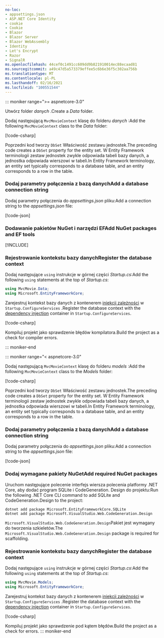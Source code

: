 ```yaml
---
no-loc:
- appsettings.json
- ASP.NET Core Identity
- cookie
- Cookie
- Blazor
- Blazor Server
- Blazor WebAssembly
- Identity
- Let's Encrypt
- Razor
- SignalR
ms.openlocfilehash: 44cef0c1491cc609dd9b821910014ec88ecaad81
ms.sourcegitcommit: a49c47d5a573379effee5c6b6e36f5c302aa756b
ms.translationtype: MT
ms.contentlocale: pl-PL
ms.lasthandoff: 02/16/2021
ms.locfileid: "100551544"
---
```

::: moniker range=">= aspnetcore-3.0"

<a name="dc"></a>

<span data-ttu-id="5a5b4-101">Utwórz folder *danych* .</span><span class="sxs-lookup"><span data-stu-id="5a5b4-101">Create a *Data* folder.</span></span>

<span data-ttu-id="5a5b4-102">Dodaj następującą `MvcMovieContext` klasę do folderu *danych* :</span><span class="sxs-lookup"><span data-stu-id="5a5b4-102">Add the following `MvcMovieContext` class to the *Data* folder:</span></span>  

[!code-csharp[](~/tutorials/first-mvc-app/start-mvc/sample/MvcMovie3/zDocOnly/MvcMovieContext.cs?name=snippet)]

<span data-ttu-id="5a5b4-103">Poprzedni kod tworzy `DbSet` Właściwość zestawu jednostek.</span><span class="sxs-lookup"><span data-stu-id="5a5b4-103">The preceding code creates a `DbSet` property for the entity set.</span></span> <span data-ttu-id="5a5b4-104">W Entity Framework terminologii zestaw jednostek zwykle odpowiada tabeli bazy danych, a jednostka odpowiada wierszowi w tabeli.</span><span class="sxs-lookup"><span data-stu-id="5a5b4-104">In Entity Framework terminology, an entity set typically corresponds to a database table, and an entity corresponds to a row in the table.</span></span>

<a name="cs"></a>

### <a name="add-a-database-connection-string"></a><span data-ttu-id="5a5b4-105">Dodaj parametry połączenia z bazą danych</span><span class="sxs-lookup"><span data-stu-id="5a5b4-105">Add a database connection string</span></span>

<span data-ttu-id="5a5b4-106">Dodaj parametry połączenia do *appsettings.json* pliku:</span><span class="sxs-lookup"><span data-stu-id="5a5b4-106">Add a connection string to the *appsettings.json* file:</span></span>

[!code-json[](~/tutorials/first-mvc-app/start-mvc/sample/MvcMovie3/appsettings_SQLite.json?highlight=10-12)]

### <a name="add-nuget-packages-and-ef-tools"></a><span data-ttu-id="5a5b4-107">Dodawanie pakietów NuGet i narzędzi EF</span><span class="sxs-lookup"><span data-stu-id="5a5b4-107">Add NuGet packages and EF tools</span></span>

[!INCLUDE[](~/includes/add-EF-NuGet-SQLite-CLI.md)]

<a name="reg"></a>

### <a name="register-the-database-context"></a><span data-ttu-id="5a5b4-108">Rejestrowanie kontekstu bazy danych</span><span class="sxs-lookup"><span data-stu-id="5a5b4-108">Register the database context</span></span>

<span data-ttu-id="5a5b4-109">Dodaj następujące `using` instrukcje w górnej części *Startup.cs*:</span><span class="sxs-lookup"><span data-stu-id="5a5b4-109">Add the following `using` statements at the top of *Startup.cs*:</span></span>

```csharp
using MvcMovie.Data;
using Microsoft.EntityFrameworkCore;
```

<span data-ttu-id="5a5b4-110">Zarejestruj kontekst bazy danych z kontenerem [iniekcji zależności](xref:fundamentals/dependency-injection) w `Startup.ConfigureServices` .</span><span class="sxs-lookup"><span data-stu-id="5a5b4-110">Register the database context with the [dependency injection](xref:fundamentals/dependency-injection) container in `Startup.ConfigureServices`.</span></span>

[!code-csharp[](~/tutorials/first-mvc-app/start-mvc/sample/MvcMovie3/Startup.cs?name=snippet_UseSqlite&highlight=6-7)]

<span data-ttu-id="5a5b4-111">Kompiluj projekt jako sprawdzenie błędów kompilatora.</span><span class="sxs-lookup"><span data-stu-id="5a5b4-111">Build the project as a check for compiler errors.</span></span>

::: moniker-end

::: moniker range="< aspnetcore-3.0"

<span data-ttu-id="5a5b4-112">Dodaj następującą `MvcMovieContext` klasę do folderu *models* :</span><span class="sxs-lookup"><span data-stu-id="5a5b4-112">Add the following `MvcMovieContext` class to the *Models* folder:</span></span>  

[!code-csharp[](~/tutorials/first-mvc-app/start-mvc/sample/MvcMovie22/Data/MvcMovieContext.cs)]

<span data-ttu-id="5a5b4-113">Poprzedni kod tworzy `DbSet` Właściwość zestawu jednostek.</span><span class="sxs-lookup"><span data-stu-id="5a5b4-113">The preceding code creates a `DbSet` property for the entity set.</span></span> <span data-ttu-id="5a5b4-114">W Entity Framework terminologii zestaw jednostek zwykle odpowiada tabeli bazy danych, a jednostka odpowiada wierszowi w tabeli.</span><span class="sxs-lookup"><span data-stu-id="5a5b4-114">In Entity Framework terminology, an entity set typically corresponds to a database table, and an entity corresponds to a row in the table.</span></span>

<a name="cs"></a>

### <a name="add-a-database-connection-string"></a><span data-ttu-id="5a5b4-115">Dodaj parametry połączenia z bazą danych</span><span class="sxs-lookup"><span data-stu-id="5a5b4-115">Add a database connection string</span></span>

<span data-ttu-id="5a5b4-116">Dodaj parametry połączenia do *appsettings.json* pliku:</span><span class="sxs-lookup"><span data-stu-id="5a5b4-116">Add a connection string to the *appsettings.json* file:</span></span>

[!code-json[](~/tutorials/razor-pages/razor-pages-start/sample/RazorPagesMovie/appsettings_SQLite.json?highlight=8-10)]

### <a name="add-required-nuget-packages"></a><span data-ttu-id="5a5b4-117">Dodaj wymagane pakiety NuGet</span><span class="sxs-lookup"><span data-stu-id="5a5b4-117">Add required NuGet packages</span></span>

<span data-ttu-id="5a5b4-118">Uruchom następujące polecenie interfejs wiersza polecenia platformy .NET Core, aby dodać program SQLite i CodeGeneration. Design do projektu:</span><span class="sxs-lookup"><span data-stu-id="5a5b4-118">Run the following .NET Core CLI command to add SQLite and CodeGeneration.Design  to the project:</span></span>

```dotnetcli
dotnet add package Microsoft.EntityFrameworkCore.SQLite
dotnet add package Microsoft.VisualStudio.Web.CodeGeneration.Design
```

<span data-ttu-id="5a5b4-119">`Microsoft.VisualStudio.Web.CodeGeneration.Design`Pakiet jest wymagany do tworzenia szkieletów.</span><span class="sxs-lookup"><span data-stu-id="5a5b4-119">The `Microsoft.VisualStudio.Web.CodeGeneration.Design` package is required for scaffolding.</span></span>

<a name="reg"></a>

### <a name="register-the-database-context"></a><span data-ttu-id="5a5b4-120">Rejestrowanie kontekstu bazy danych</span><span class="sxs-lookup"><span data-stu-id="5a5b4-120">Register the database context</span></span>

<span data-ttu-id="5a5b4-121">Dodaj następujące `using` instrukcje w górnej części *Startup.cs*:</span><span class="sxs-lookup"><span data-stu-id="5a5b4-121">Add the following `using` statements at the top of *Startup.cs*:</span></span>

```csharp
using MvcMovie.Models;
using Microsoft.EntityFrameworkCore;
```

<span data-ttu-id="5a5b4-122">Zarejestruj kontekst bazy danych z kontenerem [iniekcji zależności](xref:fundamentals/dependency-injection) w `Startup.ConfigureServices` .</span><span class="sxs-lookup"><span data-stu-id="5a5b4-122">Register the database context with the [dependency injection](xref:fundamentals/dependency-injection) container in `Startup.ConfigureServices`.</span></span>

[!code-csharp[](~/tutorials/first-mvc-app/start-mvc/sample/MvcMovie22/Startup.cs?name=snippet_UseSqlite&highlight=11-12)]

<span data-ttu-id="5a5b4-123">Kompiluj projekt jako sprawdzenie pod kątem błędów.</span><span class="sxs-lookup"><span data-stu-id="5a5b4-123">Build the project as a check for errors.</span></span>
::: moniker-end